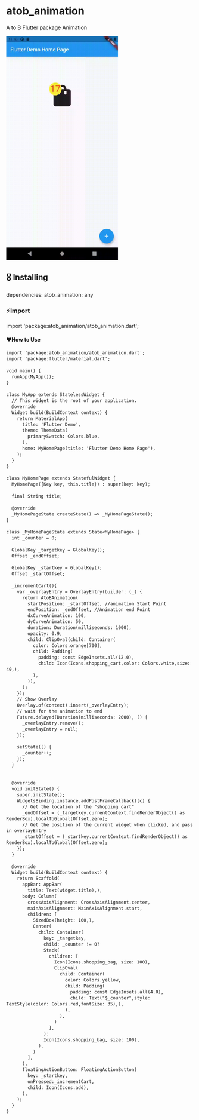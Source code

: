 # atob_animation

A to B Flutter package Animation

<img src="https://raw.githubusercontent.com/kakzaki/atob_animation/master/gif/untitled.gif" width="300px">


## 🎖 Installing

dependencies:
  atob_animation: any

### ⚡️Import


import 'package:atob_animation/atob_animation.dart';


#### ❤️How to Use

    import 'package:atob_animation/atob_animation.dart';
    import 'package:flutter/material.dart';
    
    void main() {
      runApp(MyApp());
    }
    
    class MyApp extends StatelessWidget {
      // This widget is the root of your application.
      @override
      Widget build(BuildContext context) {
        return MaterialApp(
          title: 'Flutter Demo',
          theme: ThemeData(
            primarySwatch: Colors.blue,
          ),
          home: MyHomePage(title: 'Flutter Demo Home Page'),
        );
      }
    }
    
    class MyHomePage extends StatefulWidget {
      MyHomePage({Key key, this.title}) : super(key: key);
    
      final String title;
    
      @override
      _MyHomePageState createState() => _MyHomePageState();
    }
    
    class _MyHomePageState extends State<MyHomePage> {
      int _counter = 0;
    
      GlobalKey _targetkey = GlobalKey();
      Offset _endOffset;
    
      GlobalKey _startkey = GlobalKey();
      Offset _startOffset;
    
      _incrementCart(){
        var _overlayEntry = OverlayEntry(builder: (_) {
          return AtoBAnimation(
            startPosition: _startOffset, //animation Start Point
            endPosition: _endOffset, //Animation end Point
            dxCurveAnimation: 100,
            dyCurveAnimation: 50,
            duration: Duration(milliseconds: 1000),
            opacity: 0.9,
            child: ClipOval(child: Container(
              color: Colors.orange[700],
              child: Padding(
                padding: const EdgeInsets.all(12.0),
                child: Icon(Icons.shopping_cart,color: Colors.white,size: 40,),
              ),
            )),
          );
        });
        // Show Overlay
        Overlay.of(context).insert(_overlayEntry);
        // wait for the animation to end
        Future.delayed(Duration(milliseconds: 2000), () {
          _overlayEntry.remove();
          _overlayEntry = null;
        });
    
        setState(() {
          _counter++;
        });
      }
    
    
      @override
      void initState() {
        super.initState();
        WidgetsBinding.instance.addPostFrameCallback((c) {
          // Get the location of the "shopping cart"
          _endOffset = (_targetkey.currentContext.findRenderObject() as RenderBox).localToGlobal(Offset.zero);
          // Get the position of the current widget when clicked, and pass in overlayEntry
          _startOffset = (_startkey.currentContext.findRenderObject() as RenderBox).localToGlobal(Offset.zero);
        });
      }
    
      @override
      Widget build(BuildContext context) {
        return Scaffold(
          appBar: AppBar(
            title: Text(widget.title),),
          body: Column(
            crossAxisAlignment: CrossAxisAlignment.center,
            mainAxisAlignment: MainAxisAlignment.start,
            children: [
              SizedBox(height: 100,),
              Center(
                child: Container(
                  key: _targetkey,
                  child: _counter != 0?
                  Stack(
                    children: [
                      Icon(Icons.shopping_bag, size: 100),
                      ClipOval(
                        child: Container(
                          color: Colors.yellow,
                          child: Padding(
                            padding: const EdgeInsets.all(4.0),
                            child: Text("$_counter",style: TextStyle(color: Colors.red,fontSize: 35),),
                          ),
                        ),
                      )
                    ],
                  ):
                  Icon(Icons.shopping_bag, size: 100),
                ),
              )
            ],
          ),
          floatingActionButton: FloatingActionButton(
            key: _startkey,
            onPressed:_incrementCart,
            child: Icon(Icons.add),
          ),
        );
      }
    }

